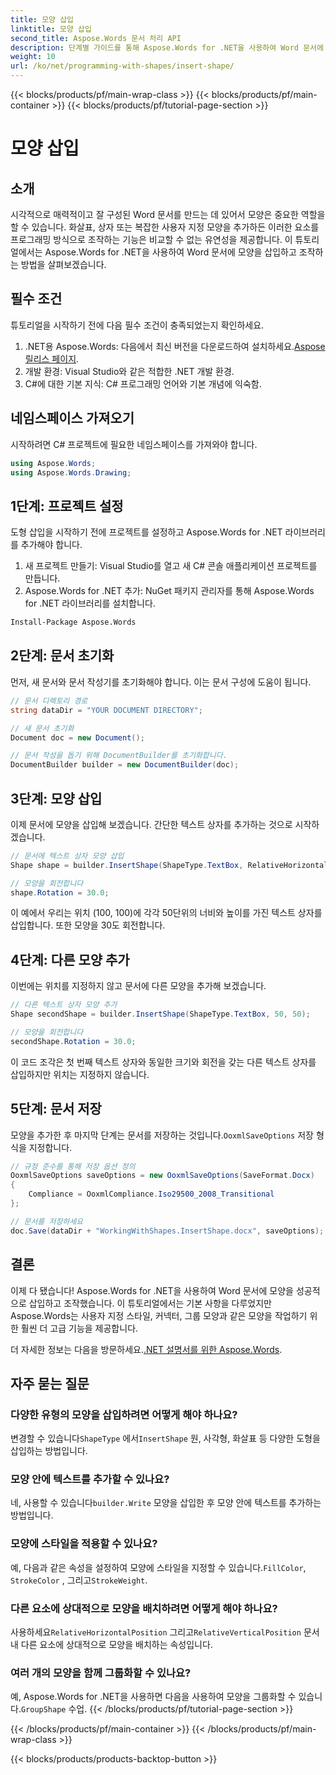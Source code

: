 ```yaml
---
title: 모양 삽입
linktitle: 모양 삽입
second_title: Aspose.Words 문서 처리 API
description: 단계별 가이드를 통해 Aspose.Words for .NET을 사용하여 Word 문서에 모양을 삽입하고 조작하는 방법을 알아보세요.
weight: 10
url: /ko/net/programming-with-shapes/insert-shape/
---
```


{{< blocks/products/pf/main-wrap-class >}}
{{< blocks/products/pf/main-container >}}
{{< blocks/products/pf/tutorial-page-section >}}

# 모양 삽입

## 소개

시각적으로 매력적이고 잘 구성된 Word 문서를 만드는 데 있어서 모양은 중요한 역할을 할 수 있습니다. 화살표, 상자 또는 복잡한 사용자 지정 모양을 추가하든 이러한 요소를 프로그래밍 방식으로 조작하는 기능은 비교할 수 없는 유연성을 제공합니다. 이 튜토리얼에서는 Aspose.Words for .NET을 사용하여 Word 문서에 모양을 삽입하고 조작하는 방법을 살펴보겠습니다.

## 필수 조건

튜토리얼을 시작하기 전에 다음 필수 조건이 충족되었는지 확인하세요.

1.  .NET용 Aspose.Words: 다음에서 최신 버전을 다운로드하여 설치하세요.[Aspose 릴리스 페이지](https://releases.aspose.com/words/net/).
2. 개발 환경: Visual Studio와 같은 적합한 .NET 개발 환경.
3. C#에 대한 기본 지식: C# 프로그래밍 언어와 기본 개념에 익숙함.

## 네임스페이스 가져오기

시작하려면 C# 프로젝트에 필요한 네임스페이스를 가져와야 합니다.

```csharp
using Aspose.Words;
using Aspose.Words.Drawing;
```

## 1단계: 프로젝트 설정

도형 삽입을 시작하기 전에 프로젝트를 설정하고 Aspose.Words for .NET 라이브러리를 추가해야 합니다.

1. 새 프로젝트 만들기: Visual Studio를 열고 새 C# 콘솔 애플리케이션 프로젝트를 만듭니다.
2. Aspose.Words for .NET 추가: NuGet 패키지 관리자를 통해 Aspose.Words for .NET 라이브러리를 설치합니다.

```bash
Install-Package Aspose.Words
```

## 2단계: 문서 초기화

먼저, 새 문서와 문서 작성기를 초기화해야 합니다. 이는 문서 구성에 도움이 됩니다.

```csharp
// 문서 디렉토리 경로
string dataDir = "YOUR DOCUMENT DIRECTORY";

// 새 문서 초기화
Document doc = new Document();

// 문서 작성을 돕기 위해 DocumentBuilder를 초기화합니다.
DocumentBuilder builder = new DocumentBuilder(doc);
```

## 3단계: 모양 삽입

이제 문서에 모양을 삽입해 보겠습니다. 간단한 텍스트 상자를 추가하는 것으로 시작하겠습니다.

```csharp
// 문서에 텍스트 상자 모양 삽입
Shape shape = builder.InsertShape(ShapeType.TextBox, RelativeHorizontalPosition.Page, 100, RelativeVerticalPosition.Page, 100, 50, 50, WrapType.None);

// 모양을 회전합니다
shape.Rotation = 30.0;
```

이 예에서 우리는 위치 (100, 100)에 각각 50단위의 너비와 높이를 가진 텍스트 상자를 삽입합니다. 또한 모양을 30도 회전합니다.

## 4단계: 다른 모양 추가

이번에는 위치를 지정하지 않고 문서에 다른 모양을 추가해 보겠습니다.

```csharp
// 다른 텍스트 상자 모양 추가
Shape secondShape = builder.InsertShape(ShapeType.TextBox, 50, 50);

// 모양을 회전합니다
secondShape.Rotation = 30.0;
```

이 코드 조각은 첫 번째 텍스트 상자와 동일한 크기와 회전을 갖는 다른 텍스트 상자를 삽입하지만 위치는 지정하지 않습니다.

## 5단계: 문서 저장

 모양을 추가한 후 마지막 단계는 문서를 저장하는 것입니다.`OoxmlSaveOptions` 저장 형식을 지정합니다.

```csharp
// 규정 준수를 통해 저장 옵션 정의
OoxmlSaveOptions saveOptions = new OoxmlSaveOptions(SaveFormat.Docx)
{
    Compliance = OoxmlCompliance.Iso29500_2008_Transitional
};

// 문서를 저장하세요
doc.Save(dataDir + "WorkingWithShapes.InsertShape.docx", saveOptions);
```

## 결론

이제 다 됐습니다! Aspose.Words for .NET을 사용하여 Word 문서에 모양을 성공적으로 삽입하고 조작했습니다. 이 튜토리얼에서는 기본 사항을 다루었지만 Aspose.Words는 사용자 지정 스타일, 커넥터, 그룹 모양과 같은 모양을 작업하기 위한 훨씬 더 고급 기능을 제공합니다.

 더 자세한 정보는 다음을 방문하세요.[.NET 설명서를 위한 Aspose.Words](https://reference.aspose.com/words/net/).

## 자주 묻는 질문

### 다양한 유형의 모양을 삽입하려면 어떻게 해야 하나요?
변경할 수 있습니다`ShapeType` 에서`InsertShape` 원, 사각형, 화살표 등 다양한 도형을 삽입하는 방법입니다.

### 모양 안에 텍스트를 추가할 수 있나요?
 네, 사용할 수 있습니다`builder.Write` 모양을 삽입한 후 모양 안에 텍스트를 추가하는 방법입니다.

### 모양에 스타일을 적용할 수 있나요?
 예, 다음과 같은 속성을 설정하여 모양에 스타일을 지정할 수 있습니다.`FillColor`, `StrokeColor` , 그리고`StrokeWeight`.

### 다른 요소에 상대적으로 모양을 배치하려면 어떻게 해야 하나요?
 사용하세요`RelativeHorizontalPosition` 그리고`RelativeVerticalPosition` 문서 내 다른 요소에 상대적으로 모양을 배치하는 속성입니다.

### 여러 개의 모양을 함께 그룹화할 수 있나요?
 예, Aspose.Words for .NET을 사용하면 다음을 사용하여 모양을 그룹화할 수 있습니다.`GroupShape` 수업.
{{< /blocks/products/pf/tutorial-page-section >}}

{{< /blocks/products/pf/main-container >}}
{{< /blocks/products/pf/main-wrap-class >}}

{{< blocks/products/products-backtop-button >}}
